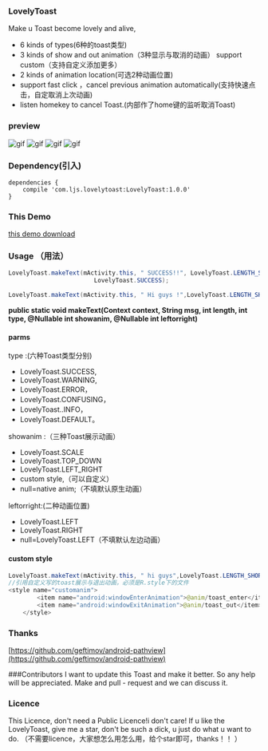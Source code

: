 ### LovelyToast
Make u Toast become lovely and alive,
* 6 kinds of types(6种的toast类型)
* 3 kinds of show and out animation（3种显示与取消的动画） support custom（支持自定义添加更多）
* 2 kinds of animation location(可选2种动画位置)
* support fast click ，cancel previous animation automatically(支持快速点击，自定取消上次动画)
* listen homekey to cancel Toast.(内部作了home键的监听取消Toast)


### preview
![gif](https://github.com/anderson9/LovelyToast/blob/master/gif/3anim.gif)
![gif](https://github.com/anderson9/LovelyToast/blob/master/gif/6type.gif)
![gif](https://github.com/anderson9/LovelyToast/blob/master/gif/quickclick.gif)
![gif](https://github.com/anderson9/LovelyToast/blob/master/gif/left_or_right.gif)

### Dependency(引入)

```
dependencies {
	compile 'com.ljs.lovelytoast:LovelyToast:1.0.0'
}
```
### This Demo
[this demo download](http://download.csdn.net/detail/luojiusan520/9643109)

### Usage （用法）

``` java
LovelyToast.makeText(mActivity.this, " SUCCESS!!", LovelyToast.LENGTH_SHORT,
                        LovelyToast.SUCCESS);

LovelyToast.makeText(mActivity.this, " Hi guys !",LovelyToast.LENGTH_SHORT , LovelyToast.SUCCESS, LovelyToast.SCALE , LovelyToast.RIGHT);
```
**public static void makeText(Context context, String msg, int length, int type, @Nullable int showanim, @Nullable int leftorright)**





#### parms

type :(六种Toast类型分别)
- LovelyToast.SUCCESS,
- LovelyToast.WARNING,
- LovelyToast.ERROR，
- LovelyToast.CONFUSING，
- LovelyToast..INFO，
- LovelyToast.DEFAULT。

showanim :（三种Toast展示动画）
-  LovelyToast.SCALE
-  LovelyToast.TOP_DOWN
-  LovelyToast.LEFT_RIGHT
-  custom style,（可以自定义）
- null=native anim;（不填默认原生动画）

leftorright:(二种动画位置)
- LovelyToast.LEFT
- LovelyToast.RIGHT
- null=LovelyToast.LEFT（不填默认左边动画）

#### custom style
``` java
LovelyToast.makeText(mActivity.this, " hi guys",LovelyToast.LENGTH_SHORT, LovelyToast.SUCCESS, R.style.customanim , LovelyToast.RIGHT)
//引用自定义写的toast展示与退出动画，必须是R.style下的文件
<style name="customanim">
        <item name="android:windowEnterAnimation">@anim/toast_enter</item>
        <item name="android:windowExitAnimation">@anim/toast_out</item>
    </style>
```

### Thanks
[https://github.com/geftimov/android-pathview](https://github.com/geftimov/android-pathview)

###Contributors
I want to update this Toast and make it better. So any help will be appreciated. Make and pull - request and we can discuss it.
### Licence
This Licence,
don't need a Public Licence!i don't care!
If u like the LovelyToast,
give me a star,
don't be such a dick,
u just do what u want to do.
（不需要licence，大家想怎么用怎么用，给个star即可，thanks！！ ）
